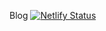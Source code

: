 Blog [![Netlify Status](https://api.netlify.com/api/v1/badges/370c2035-af16-4221-aaaf-06e6d063a4b8/deploy-status)](https://app.netlify.com/sites/alcarney-blog/deploys)
